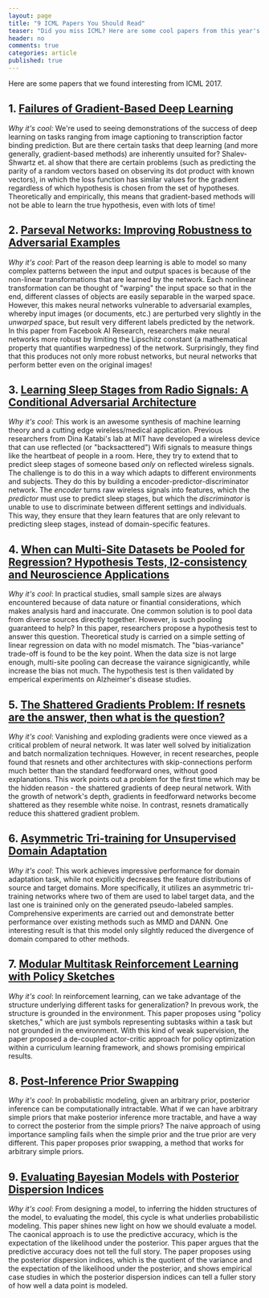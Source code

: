 ```yaml
---
layout: page
title: "9 ICML Papers You Should Read"
teaser: "Did you miss ICML? Here are some cool papers from this year's conference."
header: no
comments: true
categories: article
published: true
---
```


Here are some papers that we found interesting from ICML 2017.

## 1. [Failures of Gradient-Based Deep Learning](https://arxiv.org/abs/1703.07950)

*Why it's cool:* We're used to seeing demonstrations of the success of deep learning on tasks ranging from image captioning to transcription factor binding prediction. But are there certain tasks that deep learning (and more generally, gradient-based methods) are inherently unsuited for? Shalev-Shwartz et. al show that there are certain problems (such as predicting the parity of a random vectors based on observing its dot product with known vectors), in which the loss function has similar values for the gradient regardless of which hypothesis is chosen from the set of hypotheses. Theoretically and empirically, this means that gradient-based methods will not be able to learn the true hypothesis, even with lots of time!

## 2. [Parseval Networks: Improving Robustness to Adversarial Examples](https://arxiv.org/abs/1704.08847)

*Why it's cool*: Part of the reason deep learning is able to model so many complex patterns between the input and output spaces is because of the non-linear transformations that are learned by the network. Each nonlinear transformation can be thought of "warping" the input space so that in the end, different classes of objects are easily separable in the warped space. However, this makes neural networks vulnerable to adversarial examples, whereby input images (or documents, etc.) are perturbed very slightly in the _unwarped_ space, but result very different labels predicted by the network. In this paper from Facebook AI Research, researchers make neural networks more robust by limiting the Lipschitz constant (a mathematical property that quantifies warpedness) of the network. Surprisingly, they find that this produces not only more robust networks, but neural networks that perform better even on the original images!

## 3. [Learning Sleep Stages from Radio Signals: A Conditional Adversarial Architecture](http://sleep.csail.mit.edu/files/rfsleep-paper.pdf)

*Why it's cool*: This work is an awesome synthesis of machine learning theory and a cutting edge wireless/medical application. Previous researchers from Dina Katabi's lab at MIT have developed a wireless device that can use reflected (or "backsacttered") Wifi signals to measure things like the heartbeat of people in a room. Here, they try to extend that to predict sleep stages of someone based _only_ on reflected wireless signals. The challenge is to do this in a way which adapts to different environments and subjects. They do this by building a encoder-predictor-discriminator network. The _encoder_ turns raw wireless signals into features, which the _predictor_ must use to predict sleep stages, but which the _discriminator_ is unable to use to discriminate between different settings and individuals. This way, they ensure that they learn features that are only relevant to predicting sleep stages, instead of domain-specific features.

## 4. [When can Multi-Site Datasets be Pooled for Regression? Hypothesis Tests, l2-consistency and Neuroscience Applications](http://proceedings.mlr.press/v70/zhou17c/zhou17c.pdf)

*Why it's cool*: In practical studies, small sample sizes are always encountered because of data nature or finantial considerations, which makes analysis hard and inaccurate. One common solution is to pool data from diverse sources directly together. However, is such pooling guaranteed to help? In this paper, researchers propose a hypothesis test to answer this question. Theoretical study is carried on a simple setting of linear regression on data with no model mismatch. The "bias-variance" trade-off is found to be the key point. When the data size is not large enough, multi-site pooling can decrease the vairance signigicantly, while increase the bias not much. The hypothesis test is then validated by emperical experiments on Alzheimer's disease studies.

## 5. [The Shattered Gradients Problem: If resnets are the answer, then what is the question?](https://arxiv.org/pdf/1702.08591.pdf)

*Why it's cool*: Vanishing and exploding gradients were once viewed as a critical problem of neural network. It was later well solved by initialization and batch normalization techniques. However, in recent researches, people found that resnets and other architectures with skip-connections perform much better than the standard feedforward ones, without good explanations. This work points out a problem for the first time which may be the hidden reason - the shattered gradients of deep neural network. With the growth of network's depth, gradients in feedforward networks become shattered as they resemble white noise. In contrast, resnets dramatically reduce this shattered gradient problem.

## 6. [Asymmetric Tri-training for Unsupervised Domain Adaptation](https://arxiv.org/pdf/1702.08400.pdf)

*Why it's cool*: This work achieves impressive performance for domain adaptation task, while not explicitly decreases the feature distributions of source and target domains. More specifically, it utilizes an asymmetric tri-training networks where two of them are used to label target data, and the last one is trainined only on the generated pseudo-labeled samples. Comprehensive experiments are carried out and demonstrate better performance over existing methods such as MMD and DANN. One interesting result is that this model only silghtly reduced the divergence of domain compared to other methods.

## 7. [Modular Multitask Reinforcement Learning with Policy Sketches](https://arxiv.org/abs/1611.01796) 
*Why it's cool*: In reinforcement learning, can we take advantage of the structure underlying different tasks for generalization? In prevous work, the structure is grounded in the environment. This paper proposes using "policy sketches," which are just symbols representing subtasks within a task but not grounded in the environment. With this kind of weak supervision, the paper proposed a de-coupled actor-critic approach for policy optimization within a curriculum learning framework, and shows promising empirical results. 

## 8. [Post-Inference Prior Swapping](https://arxiv.org/abs/1606.00787) 
*Why it's cool*: In probabilistic modeling, given an arbitrary prior, posterior inference can be computationally intractable. What if we can have arbitrary simple priors that make posterior inference more tractable, and have a way to correct the posterior from the simple priors? The naive approach of using importance sampling fails when the simple prior and the true prior are very different. This paper proposes prior swapping, a method that works for arbitrary simple priors. 

## 9. [Evaluating Bayesian Models with Posterior Dispersion Indices](http://proceedings.mlr.press/v70/kucukelbir17a/kucukelbir17a.pdf) 
*Why it's cool*: From designing a model, to inferring the hidden structures of the model, to evaluating the model, this cycle is what underlies probabilistic modeling. This paper shines new light on how we should evaluate a model. The caonical approach is to use the predictive accuracy, which is the expectation of the likelihood under the posterior. This paper argues that the predictive accuracy does not tell the full story. The paper proposes using the posterior dispersion indices, which is the quotient of the variance and the expectation of the likelihood under the posterior, and shows empirical case studies in which the posterior dispersion indices can tell a fuller story of how well a data point is modeled.

  
